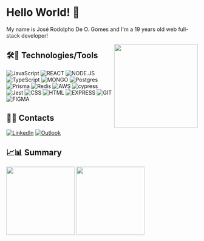 # Hello World! 👋

My name is José Rodolpho De O. Gomes and I'm a 19 years old web full-stack developer!

<img src="https://i.pinimg.com/originals/da/40/4b/da404bf7bd4398c9f256c65507d3c860.jpg" width = 220px align = right />

## 🛠🥽 Technologies/Tools

![JavaScript](https://camo.githubusercontent.com/93c855ae825c1757f3426f05a05f4949d3b786c5b22d0edb53143a9e8f8499f6/68747470733a2f2f696d672e736869656c64732e696f2f62616467652f4a6176615363726970742d3332333333303f7374796c653d666f722d7468652d6261646765266c6f676f3d6a617661736372697074266c6f676f436f6c6f723d463744463145) 
![REACT](https://camo.githubusercontent.com/a486bf21abb3785f56521e20e89af0ca5400c9dd7f54ccee12c4526bb8b3cc55/68747470733a2f2f696d672e736869656c64732e696f2f62616467652f72656163742532302d2532333230323332612e7376673f267374796c653d666f722d7468652d626164676526636f6c6f723d333633363336266c6f676f3d7265616374266c6f676f436f6c6f723d71363144414642) ![NODE.JS](https://camo.githubusercontent.com/2e5a624f533563052290ad30aed4ecc1092945a458c80cd753d108807e0293b5/68747470733a2f2f696d672e736869656c64732e696f2f62616467652f6e6f6465206a732532302d2532333230323332612e7376673f267374796c653d666f722d7468652d626164676526636f6c6f723d333339393333266c6f676f3d6e6f64652e6a73266c6f676f436f6c6f723d666666666666)
![TypeScript](https://img.shields.io/badge/typescript-%23007ACC.svg?style=for-the-badge&logo=typescript&logoColor=white)
![MONGO](https://camo.githubusercontent.com/9bd6311e444674dd8c026098c59c8af237b4a12dad814fe71631c64ca838b355/68747470733a2f2f696d672e736869656c64732e696f2f62616467652f4d6f6e676f2064622532302d2532333230323332612e7376673f267374796c653d666f722d7468652d626164676526636f6c6f723d343741323438266c6f676f3d4d6f6e676f4442266c6f676f436f6c6f723d666666666666)
![Postgres](https://img.shields.io/badge/postgres-%23316192.svg?style=for-the-badge&logo=postgresql&logoColor=white)
![Prisma](https://img.shields.io/badge/Prisma-3982CE?style=for-the-badge&logo=Prisma&logoColor=white)
![Redis](https://img.shields.io/badge/redis-%23DD0031.svg?style=for-the-badge&logo=redis&logoColor=white)
![AWS](https://img.shields.io/badge/AWS-%23FF9900.svg?style=for-the-badge&logo=amazon-aws&logoColor=white)
![cypress](https://img.shields.io/badge/-cypress-%23E5E5E5?style=for-the-badge&logo=cypress&logoColor=058a5e)
![Jest](https://img.shields.io/badge/-jest-%23C21325?style=for-the-badge&logo=jest&logoColor=white)
![CSS](https://camo.githubusercontent.com/3a0f693cfa032ea4404e8e02d485599bd0d192282b921026e89d271aaa3d7565/68747470733a2f2f696d672e736869656c64732e696f2f62616467652f435353332d3135373242363f7374796c653d666f722d7468652d6261646765266c6f676f3d63737333266c6f676f436f6c6f723d7768697465) ![HTML](https://camo.githubusercontent.com/d63d473e728e20a286d22bb2226a7bf45a2b9ac6c72c59c0e61e9730bfe4168c/68747470733a2f2f696d672e736869656c64732e696f2f62616467652f48544d4c352d4533344632363f7374796c653d666f722d7468652d6261646765266c6f676f3d68746d6c35266c6f676f436f6c6f723d7768697465) 
![EXPRESS](https://camo.githubusercontent.com/56960eb8a4e655c887ee533f3d6b29ad57255c69a3e07b0455f29af3ad4947fd/68747470733a2f2f696d672e736869656c64732e696f2f62616467652f457870726573732532302d2532333230323332612e7376673f267374796c653d666f722d7468652d626164676526636f6c6f723d303030303030266c6f676f3d45787072657373266c6f676f436f6c6f723d666666666666)
![GIT](https://camo.githubusercontent.com/06c6858186510906c21d8c951168d55d976d7dfb9176ed6125c55b8a7de0baae/68747470733a2f2f696d672e736869656c64732e696f2f62616467652f4749542d4534344333303f7374796c653d666f722d7468652d6261646765266c6f676f3d676974266c6f676f436f6c6f723d7768697465) ![FIGMA](https://camo.githubusercontent.com/4a1038affbb2653ec140936555b3714ddc322526be8567b489e8423a795dea18/68747470733a2f2f696d672e736869656c64732e696f2f62616467652f4669676d612d4632344531453f7374796c653d666f722d7468652d6261646765266c6f676f3d6669676d61266c6f676f436f6c6f723d7768697465) 

## 👔📧 Contacts

[![LinkedIn](https://camo.githubusercontent.com/a80d00f23720d0bc9f55481cfcd77ab79e141606829cf16ec43f8cacc7741e46/68747470733a2f2f696d672e736869656c64732e696f2f62616467652f4c696e6b6564496e2d3030373742353f7374796c653d666f722d7468652d6261646765266c6f676f3d6c696e6b6564696e266c6f676f436f6c6f723d7768697465)](https://www.linkedin.com/in/jos%C3%A9-rodolpho-de-oliveira-gomes-4a16b5193/)
[![Outlook](https://img.shields.io/badge/Microsoft_Outlook-0078D4?style=for-the-badge&logo=microsoft-outlook&logoColor=white)](mailto:j.rodolpho29@hotmail.com)

## 📈📊 Summary
<div>
  <img height="180em" src="https://github-readme-stats.vercel.app/api?username=Rodolpho-Oliveira&show_icons=true&theme=tokyonight" />
  <img height="180em" src="https://github-readme-stats.vercel.app/api/top-langs/?username=Rodolpho-Oliveira&layout=compact&theme=tokyonight" />
</div>
